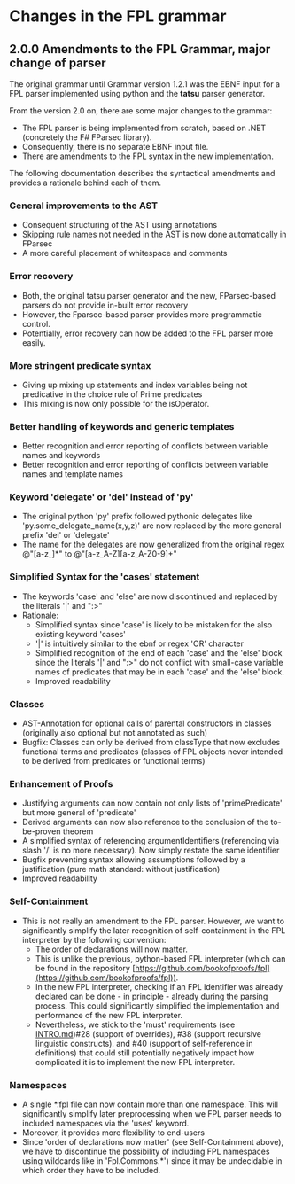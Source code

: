 ﻿# Changes in the FPL grammar
## 2.0.0 Amendments to the FPL Grammar, major change of parser   
The original grammar until Grammar version 1.2.1 was the EBNF input for a FPL parser implemented using python and the **tatsu** parser generator.

From the version 2.0 on, there are some major changes to the grammar:
* The FPL parser is being implemented from scratch, based on .NET (concretely the F# FParsec library). 
* Consequently, there is no separate EBNF input file. 
* There are amendments to the FPL syntax in the new implementation.

The following documentation describes the syntactical amendments and provides a rationale behind each of them.

### General improvements to the AST
* Consequent structuring of the AST using annotations 
* Skipping rule names not needed in the AST is now done automatically in FParsec
* A more careful placement of whitespace and comments

### Error recovery
* Both, the original tatsu parser generator and the new, FParsec-based parsers do not provide in-built error recovery
* However, the Fparsec-based parser provides more programmatic control. 
* Potentially, error recovery can now be added to the FPL parser more easily.

### More stringent predicate syntax
* Giving up mixing up statements and index variables being not predicative in the choice rule of Prime predicates 
* This mixing is now only possible for the isOperator.

### Better handling of keywords and generic templates
* Better recognition and error reporting of conflicts between variable names and keywords 
* Better recognition and error reporting of conflicts between variable names and template names

### Keyword 'delegate' or 'del' instead of 'py'
* The original python 'py' prefix followed pythonic delegates like 'py.some_delegate_name(x,y,z)' are now replaced by the more general prefix 'del' or 'delegate'
* The name for the delegates are now generalized from the original regex @"[a-z_]*" to @"[a-z_A-Z][a-z_A-Z0-9]+"

### Simplified Syntax for the 'cases' statement
* The keywords 'case' and 'else' are now discontinued and replaced by the literals '|' and ":>"
* Rationale: 
    * Simplified syntax since 'case' is likely to be mistaken for the also existing keyword 'cases'
    * '|' is intuitively similar to the ebnf or regex 'OR' character 
    * Simplified recognition of the end of each 'case' and the 'else' block since the literals '|' and ":>" do not conflict with small-case variable names of predicates that may be in each 'case' and the 'else' block.
    * Improved readability

### Classes 
* AST-Annotation for optional calls of parental constructors in classes (originally also optional but not annotated as such)
* Bugfix: Classes can only be derived from classType that now excludes functional terms and predicates (classes of FPL objects never intended to be derived from predicates or functional terms) 

### Enhancement of Proofs
* Justifying arguments can now contain not only lists of 'primePredicate' but more general of 'predicate'
* Derived arguments can now also reference to the conclusion of the to-be-proven theorem
* A simplified syntax of referencing argumentIdentifiers (referencing via slash '/' is no more necessary). Now simply restate the same identifier
* Bugfix preventing syntax allowing assumptions followed by a justification (pure math standard: without justification)
* Improved readability

### Self-Containment 
* This is not really an amendment to the FPL parser. However, we want to significantly simplify the later recognition of self-containment in the FPL interpreter by the following convention:
    * The order of declarations will now matter. 
    * This is unlike the previous, python-based FPL interpreter (which can be found in the repository [https://github.com/bookofproofs/fpl](https://github.com/bookofproofs/fpl)).
    * In the new FPL interpreter, checking if an FPL identifier was already declared can be done - in principle - already during the parsing process. This could significantly simplified the implementation and performance of the new FPL interpreter.
    * Nevertheless, we stick to the 'must' requirements (see [INTRO.md](https://github.com/bookofproofs/fpl.net/blob/main/))#28 (support of overrides), #38 (support recursive linguistic constructs). and #40 (support of self-reference in definitions) that could still potentially negatively impact how complicated it is to implement the new FPL interpreter.

### Namespaces
* A single *.fpl file can now contain more than one namespace. This will significantly simplify later preprocessing when we FPL parser needs to included namespaces via the 'uses' keyword. 
* Moreover, it provides more flexibility to end-users
* Since 'order of declarations now matter' (see Self-Containment above), we have to discontinue the possibility of including FPL namespaces using wildcards like in 'Fpl.Commons.*') since it may be undecidable in which order they have to be included.
